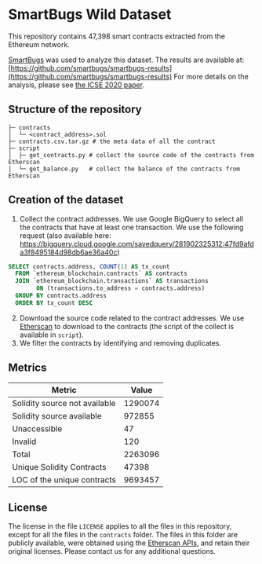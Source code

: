 # SmartBugs Wild Dataset

This repository contains 47,398 smart contracts extracted from the Ethereum network.

[SmartBugs](https://github.com/smartbugs/smartbugs) was used to analyze this
dataset. The results are available at: [https://github.com/smartbugs/smartbugs-results](https://github.com/smartbugs/smartbugs-results)
For more details on the analysis, please see [the ICSE 2020 paper](https://arxiv.org/abs/1910.10601).

## Structure of the repository

```
├─ contracts
│  └─ <contract_address>.sol
├─ contracts.csv.tar.gz # the meta data of all the contract
├─ script
│  ├─ get_contracts.py # collect the source code of the contracts from Etherscan
│  └─ get_balance.py   # collect the balance of the contracts from Etherscan
```

## Creation of the dataset

1. Collect the contract addresses.
We use Google BigQuery to select all the contracts that have at least one transaction.
We use the following request (also available here: https://bigquery.cloud.google.com/savedquery/281902325312:47fd9afda3f8495184d98db6ae36a40c)
```sql
SELECT contracts.address, COUNT(1) AS tx_count
  FROM `ethereum_blockchain.contracts` AS contracts
  JOIN `ethereum_blockchain.transactions` AS transactions 
        ON (transactions.to_address = contracts.address)
  GROUP BY contracts.address
  ORDER BY tx_count DESC
```
2. Download the source code related to the contract addresses. 
We use [Etherscan](https://etherscan.io) to download to the contracts (the script of the collect is available in `script`).
3. We filter the contracts by identifying and removing duplicates.

## Metrics

| Metric                        | Value   |
| ----------------------------- | ------- |
| Solidity source not available | 1290074 |
| Solidity source available     | 972855  |
| Unaccessible                  | 47      |
| Invalid                       | 120     |
| Total                         | 2263096 |
| Unique Solidity Contracts     | 47398   |
| LOC of the unique contracts   | 9693457 |

## License

The license in the file `LICENSE` applies to all the files in this repository, except for all the files in the `contracts` folder. The files in this folder are publicly available, were obtained using the [Etherscan APIs](https://etherscan.io/apis), and retain their original licenses. Please contact us for any additional questions.